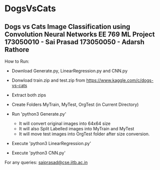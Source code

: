 # DogsVsCats
Dogs vs Cats Image Classification using Convolution Neural Networks
EE 769 ML Project
173050010 - Sai Prasad
173050050 - Adarsh Rathore
---------------------------------------

How to Run:

+ Download Generate.py, LinearRegression.py and CNN.py
+ Donwload train.zip and test.zip from https://www.kaggle.com/c/dogs-vs-cats
+ Extract both zips
+ Create Folders MyTrain, MyTest, OrgTest (in Current Directory)
+ Run 'python3 Generate.py'
    + It will convert original images into 64x64 size
    + It will also Split Labelled images into MyTrain and MyTest
    + It will move test images into OrgTest folder after size conversion.

+ Execute 'python3 LinearRegression.py' 
+ Execute 'python3 CNN.py' 



For any queries:
saiprasad@cse.iitb.ac.in

